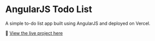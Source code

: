 # AngularJS Todo List

A simple to-do list app built using AngularJS and deployed on Vercel.

🔗 [View the live project here](https://your-vercel-url.vercel.app)
